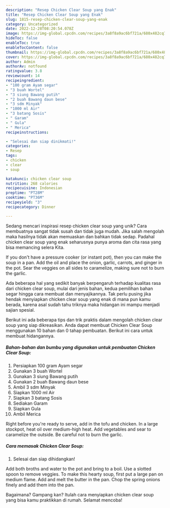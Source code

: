```yaml
---
description: "Resep Chicken Clear Soup yang Enak"
title: "Resep Chicken Clear Soup yang Enak"
slug: 1815-resep-chicken-clear-soup-yang-enak
category: Uncategorized
date: 2022-12-28T08:20:54.078Z
image: https://img-global.cpcdn.com/recipes/3a8f8a9ac6bf721a/680x482cq70/chicken-clear-soup-foto-resep-utama.jpg
hideToc: false
enableToc: true
enableTocContent: false
thumbnail: https://img-global.cpcdn.com/recipes/3a8f8a9ac6bf721a/680x482cq70/chicken-clear-soup-foto-resep-utama.jpg
cover: https://img-global.cpcdn.com/recipes/3a8f8a9ac6bf721a/680x482cq70/chicken-clear-soup-foto-resep-utama.jpg
author: Admin
authorAv: notfound
ratingvalue: 3.8
reviewcount: 14
recipeingredient:
- "100 gram Ayam segar"
- "3 buah Wortel"
- "3 siung Bawang putih"
- "2 buah Bawang daun bese"
- "3 sdm Minyak"
- "1000 ml Air"
- "3 batang Sosis"
- " Garam"
- " Gula"
- " Merica"
recipeinstructions:

- "Selesai dan siap dinikmati!"
categories:
- Resep
tags:
- chicken
- clear
- soup

katakunci: chicken clear soup 
nutrition: 268 calories
recipecuisine: Indonesian
preptime: "PT28M"
cooktime: "PT36M"
recipeyield: "3"
recipecategory: Dinner

---
```





Sedang mencari inspirasi resep chicken clear soup yang unik? Cara membuatnya sangat tidak susah dan tidak juga mudah. Jika salah mengolah maka hasilnya tidak akan memuaskan dan bahkan tidak sedap. Padahal chicken clear soup yang enak seharusnya punya aroma dan cita rasa yang bisa memancing selera Kita.





If you don&#39;t have a pressure cooker (or instant pot), then you can make the soup in a pan. Add the oil and place the onion, garlic, carrots, and ginger in the pot. Sear the veggies on all sides to caramelize, making sure not to burn the garlic.

Ada beberapa hal yang sedikit banyak berpengaruh terhadap kualitas rasa dari chicken clear soup, mulai dari jenis bahan, kedua pemilihan bahan segar hingga cara membuat dan menyajikannya. Tak perlu pusing jika hendak menyiapkan chicken clear soup yang enak di mana pun kamu berada, karena asal sudah tahu triknya maka hidangan ini mampu menjadi sajian spesial.






Berikut ini ada beberapa tips dan trik praktis dalam mengolah chicken clear soup yang siap dikreasikan. Anda dapat membuat Chicken Clear Soup menggunakan 10 bahan dan 0 tahap pembuatan. Berikut ini cara untuk membuat hidangannya.

<!--inarticleads1-->

##### Bahan-bahan dan bumbu yang digunakan untuk pembuatan Chicken Clear Soup:

1. Persiapkan 100 gram Ayam segar
1. Gunakan 3 buah Wortel
1. Gunakan 3 siung Bawang putih
1. Gunakan 2 buah Bawang daun bese
1. Ambil 3 sdm Minyak
1. Siapkan 1000 ml Air
1. Siapkan 3 batang Sosis
1. Sediakan  Garam
1. Siapkan  Gula
1. Ambil  Merica


Right before you&#39;re ready to serve, add in the tofu and chicken. In a large stockpot, heat oil over medium-high heat. Add vegetables and sear to caramelize the outside. Be careful not to burn the garlic. 

<!--inarticleads2-->

##### Cara memasak Chicken Clear Soup:


1. Selesai dan siap dihidangkan!

Add both broths and water to the pot and bring to a boil. Use a slotted spoon to remove veggies. To make this hearty soup, first put a large pan on medium flame. Add and melt the butter in the pan. Chop the spring onions finely and add them into the pan. 

Bagaimana? Gampang kan? Itulah cara menyiapkan chicken clear soup yang bisa kamu praktikkan di rumah. Selamat mencoba!
